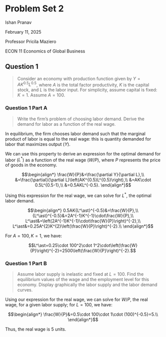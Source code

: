 # Problem Set 2

Ishan Pranav

February 11, 2025

Professor Pricila Maziero

ECON 11 Economics of Global Business

## Question 1

> Consider an economy with production function given by $Y=AK^{0.5}L^{0.5}$,
> where $A$ is the total factor productivity, $K$ is the capital stock, and $L$
> is the labor input. For simplicity, assume capital is fixed: $K=1$.
> Assume $A=100$.

### Question 1 Part A

> Write the firm’s problem of choosing labor demand. Derive the demand for labor
> as a function of the real wage.

In equilibrium, the firm chooses labor demand such that the marginal product of
labor is equal to the real wage: this is quantity demanded for labor that
maximizes output ($Y$).

We can use this property to derive an expression for the optimal demand for
labor ($L^\ast$) as a function of the real wage ($W/P$), where $P$ represents
the price of goods in the economy.

$$\begin{align*}
\frac{W}{P}&=\frac{\partial Y}{\partial L},\\
&=\frac{\partial}{\partial L}\left(AK^{0.5}L^{0.5}\right),\\
&=AK\cdot 0.5L^{0.5-1},\\
&=0.5AKL^{-0.5}.
\end{align*}$$

Using this expression for the real wage, we can solve for $L^*$, the optimal
labor demand.

$$\begin{align*}
0.5AK{L^\ast}^{-0.5}&=\frac{W}{P},\\
{L^\ast}^{-0.5}&=2A^{-1}K^{-1}\cdot\frac{W}{P},\\
L^\ast&=\left(2A^{-1}K^{-1}\cdot\frac{W}{P}\right)^{-2},\\
L^\ast&=0.25A^{2}K^{2}\left(\frac{W}{P}\right)^{-2}.\\
\end{align*}$$

For $A=100,K=1$, we have:

$$L^\ast=0.25\cdot 100^2\cdot 1^2\cdot\left(\frac{W}{P}\right)^{-2}=2500\left(\frac{W}{P}\right)^{-2}.$$

### Question 1 Part B

> Assume labor supply is inelastic and fixed at $L=100$. Find the equilibrium
> values of the wage and the employment level for this economy. Display
> graphically the labor supply and the labor demand curves.

Using our expression for the real wage, we can solve for $W/P$, the real wage,
for a given labor supply; for $L=100$, we have:

$$\begin{align*}
\frac{W}{P}&=0.5\cdot 100\cdot 1\cdot (100)^{-0.5}=5.\\
\end{align*}$$

Thus, the real wage is 5 units.
